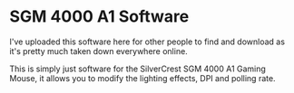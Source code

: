 # SGM 4000 A1 Software

I've uploaded this software here for other people to find and download as it's pretty much taken down everywhere online.

This is simply just software for the SilverCrest SGM 4000 A1 Gaming Mouse, it allows you to modify the lighting effects, DPI and polling rate.
